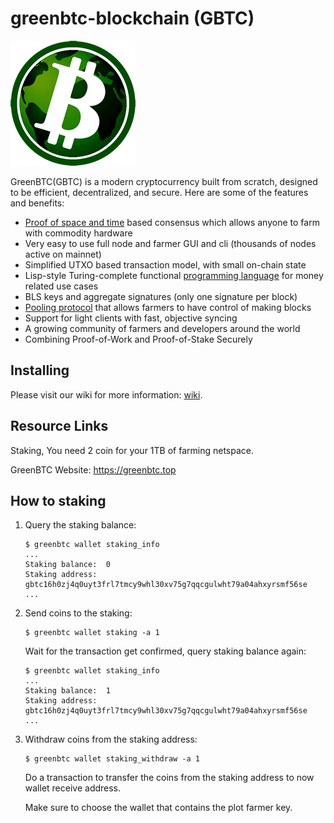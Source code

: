 # greenbtc-blockchain (GBTC)
![IMG_4734](https://github.com/greenbtc/greenbtc-blockchain-gui/raw/main/packages/gui/src/assets/img/greenbtc.png)

GreenBTC(GBTC) is a modern cryptocurrency built from scratch, designed to be efficient, decentralized, and secure. Here are some of the features and benefits:
* [Proof of space and time](https://docs.google.com/document/d/1tmRIb7lgi4QfKkNaxuKOBHRmwbVlGL4f7EsBDr_5xZE/edit) based consensus which allows anyone to farm with commodity hardware
* Very easy to use full node and farmer GUI and cli (thousands of nodes active on mainnet)
* Simplified UTXO based transaction model, with small on-chain state
* Lisp-style Turing-complete functional [programming language](https://chialisp.com/) for money related use cases
* BLS keys and aggregate signatures (only one signature per block)
* [Pooling protocol](https://github.com/greenbtc/greenbtc-blockchain/wiki/Pooling-User-Guide) that allows farmers to have control of making blocks
* Support for light clients with fast, objective syncing
* A growing community of farmers and developers around the world
* Combining Proof-of-Work and Proof-of-Stake Securely

## Installing

Please visit our wiki for more information:
[wiki](https://github.com/greenbtc/greenbtc-blockchain/wiki).

## Resource Links

Staking, You need 2 coin for your 1TB of farming netspace.

GreenBTC Website: https://greenbtc.top

## How to staking

1. Query the staking balance:

   ```
   $ greenbtc wallet staking_info
   ...
   Staking balance:  0
   Staking address:  gbtc16h0zj4q0uyt3frl7tmcy9whl30xv75g7qqcgulwht79a04ahxyrsmf56se
   ...
   ```

2. Send coins to the staking:

   ```
   $ greenbtc wallet staking -a 1
   ```

   Wait for the transaction get confirmed, query staking balance again:

   ```
   $ greenbtc wallet staking_info
   ...
   Staking balance:  1
   Staking address:  gbtc16h0zj4q0uyt3frl7tmcy9whl30xv75g7qqcgulwht79a04ahxyrsmf56se
   ...
   ```

3. Withdraw coins from the staking address:

   ```
   $ greenbtc wallet staking_withdraw -a 1
   ```

   Do a transaction to transfer the coins from the staking address to now wallet receive address.

   Make sure to choose the wallet that contains the plot farmer key.
